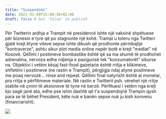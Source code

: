 ```yaml
---
title: "Suspendimi"
date: 2021-01-09T15:08:38+02:00
draft: false # Set 'false' to publish
---
```



Për Twitterin ardhja e Trampit në presidencë ishte një vaksinë shpëtuese për biznesin e tyre që po stagnonte një kohë. Trampi u toleru nga Twitteri gjatë krejt ktyne viteve sepse ishte dikush që prodhonte përmbajtje "kontraverze", ashtu sikur plot media online nepër botë e krejt "mediat" në Kosovë. Qëllimi i postimeve bombastike është që sa ma shumë të prodhohet adrenalina, nervoza edhe ndjenja e pasigurisë tek "konzumatorët" sikurse na.
Objektivi i vetëm kësaj fast-food gazetarie është rritja e klikimeve, shfletimi i postimeve (ne rastin e Trampit), përgjigja ndaj atyne postimeve me poaq nervozë... rinse and repeat.
Qëllimi final natyrisht është ai monetar, pra rritja e përfitimeve materiale. Në rastin e Twitterit psh. vërehet një rritje stabile në çmim të aksioneve të tyne në berzë. Përfituesi i vetëm nga krejt kjo sagë janë ata, edhe pse ishin dashtë që t'a suspendojnë Trampin qysh para se të bëhet President, këte nuk e banën sepse nuk ju kish konvenu (financiarisht).

![](https://i.snap.as/P8MNFhyx.png)